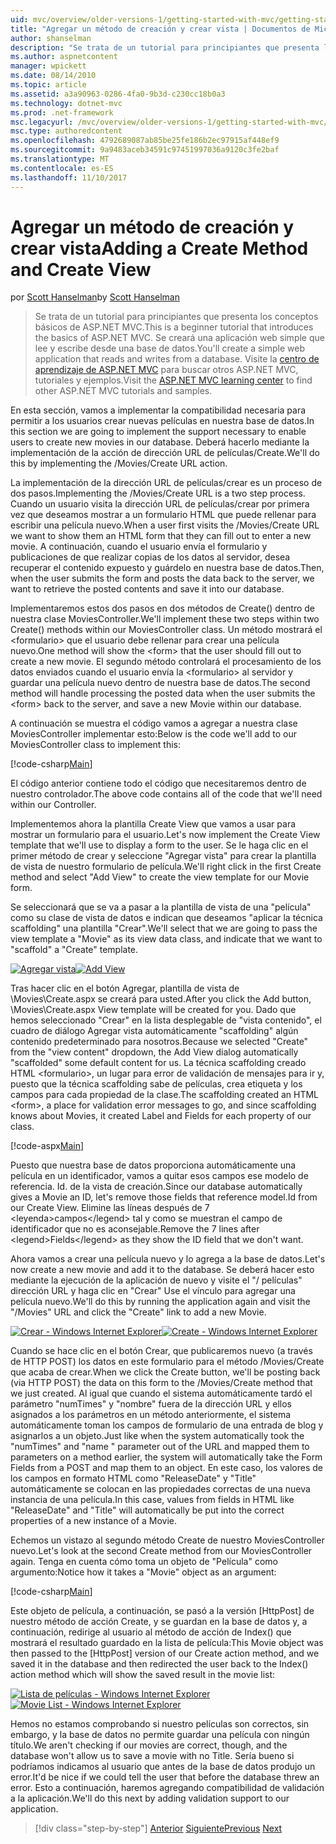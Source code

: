 ```yaml
---
uid: mvc/overview/older-versions-1/getting-started-with-mvc/getting-started-with-mvc-part6
title: "Agregar un método de creación y crear vista | Documentos de Microsoft"
author: shanselman
description: "Se trata de un tutorial para principiantes que presenta los conceptos básicos de ASP.NET MVC. Se creará una aplicación web simple que lee y escribe desde una base de datos."
ms.author: aspnetcontent
manager: wpickett
ms.date: 08/14/2010
ms.topic: article
ms.assetid: a3a90963-0286-4fa0-9b3d-c230cc18b0a3
ms.technology: dotnet-mvc
ms.prod: .net-framework
msc.legacyurl: /mvc/overview/older-versions-1/getting-started-with-mvc/getting-started-with-mvc-part6
msc.type: authoredcontent
ms.openlocfilehash: 4792689087ab85be25fe186b2ec97915af448ef9
ms.sourcegitcommit: 9a9483aceb34591c97451997036a9120c3fe2baf
ms.translationtype: MT
ms.contentlocale: es-ES
ms.lasthandoff: 11/10/2017
---
```

<a name="adding-a-create-method-and-create-view"></a><span data-ttu-id="a72ed-104">Agregar un método de creación y crear vista</span><span class="sxs-lookup"><span data-stu-id="a72ed-104">Adding a Create Method and Create View</span></span>
====================
<span data-ttu-id="a72ed-105">por [Scott Hanselman](https://github.com/shanselman)</span><span class="sxs-lookup"><span data-stu-id="a72ed-105">by [Scott Hanselman](https://github.com/shanselman)</span></span>

> <span data-ttu-id="a72ed-106">Se trata de un tutorial para principiantes que presenta los conceptos básicos de ASP.NET MVC.</span><span class="sxs-lookup"><span data-stu-id="a72ed-106">This is a beginner tutorial that introduces the basics of ASP.NET MVC.</span></span> <span data-ttu-id="a72ed-107">Se creará una aplicación web simple que lee y escribe desde una base de datos.</span><span class="sxs-lookup"><span data-stu-id="a72ed-107">You'll create a simple web application that reads and writes from a database.</span></span> <span data-ttu-id="a72ed-108">Visite la [centro de aprendizaje de ASP.NET MVC](../../../index.md) para buscar otros ASP.NET MVC, tutoriales y ejemplos.</span><span class="sxs-lookup"><span data-stu-id="a72ed-108">Visit the [ASP.NET MVC learning center](../../../index.md) to find other ASP.NET MVC tutorials and samples.</span></span>


<span data-ttu-id="a72ed-109">En esta sección, vamos a implementar la compatibilidad necesaria para permitir a los usuarios crear nuevas películas en nuestra base de datos.</span><span class="sxs-lookup"><span data-stu-id="a72ed-109">In this section we are going to implement the support necessary to enable users to create new movies in our database.</span></span> <span data-ttu-id="a72ed-110">Deberá hacerlo mediante la implementación de la acción de dirección URL de películas/Create.</span><span class="sxs-lookup"><span data-stu-id="a72ed-110">We'll do this by implementing the /Movies/Create URL action.</span></span>

<span data-ttu-id="a72ed-111">La implementación de la dirección URL de películas/crear es un proceso de dos pasos.</span><span class="sxs-lookup"><span data-stu-id="a72ed-111">Implementing the /Movies/Create URL is a two step process.</span></span> <span data-ttu-id="a72ed-112">Cuando un usuario visita la dirección URL de películas/crear por primera vez que deseamos mostrar a un formulario HTML que puede rellenar para escribir una película nuevo.</span><span class="sxs-lookup"><span data-stu-id="a72ed-112">When a user first visits the /Movies/Create URL we want to show them an HTML form that they can fill out to enter a new movie.</span></span> <span data-ttu-id="a72ed-113">A continuación, cuando el usuario envía el formulario y publicaciones de que realizar copias de los datos al servidor, desea recuperar el contenido expuesto y guárdelo en nuestra base de datos.</span><span class="sxs-lookup"><span data-stu-id="a72ed-113">Then, when the user submits the form and posts the data back to the server, we want to retrieve the posted contents and save it into our database.</span></span>

<span data-ttu-id="a72ed-114">Implementaremos estos dos pasos en dos métodos de Create() dentro de nuestra clase MoviesController.</span><span class="sxs-lookup"><span data-stu-id="a72ed-114">We'll implement these two steps within two Create() methods within our MoviesController class.</span></span> <span data-ttu-id="a72ed-115">Un método mostrará el &lt;formulario&gt; que el usuario debe rellenar para crear una película nuevo.</span><span class="sxs-lookup"><span data-stu-id="a72ed-115">One method will show the &lt;form&gt; that the user should fill out to create a new movie.</span></span> <span data-ttu-id="a72ed-116">El segundo método controlará el procesamiento de los datos enviados cuando el usuario envía la &lt;formulario&gt; al servidor y guardar una película nuevo dentro de nuestra base de datos.</span><span class="sxs-lookup"><span data-stu-id="a72ed-116">The second method will handle processing the posted data when the user submits the &lt;form&gt; back to the server, and save a new Movie within our database.</span></span>

<span data-ttu-id="a72ed-117">A continuación se muestra el código vamos a agregar a nuestra clase MoviesController implementar esto:</span><span class="sxs-lookup"><span data-stu-id="a72ed-117">Below is the code we'll add to our MoviesController class to implement this:</span></span>

[!code-csharp[Main](getting-started-with-mvc-part6/samples/sample1.cs)]

<span data-ttu-id="a72ed-118">El código anterior contiene todo el código que necesitaremos dentro de nuestro controlador.</span><span class="sxs-lookup"><span data-stu-id="a72ed-118">The above code contains all of the code that we'll need within our Controller.</span></span>

<span data-ttu-id="a72ed-119">Implementemos ahora la plantilla Create View que vamos a usar para mostrar un formulario para el usuario.</span><span class="sxs-lookup"><span data-stu-id="a72ed-119">Let's now implement the Create View template that we'll use to display a form to the user.</span></span> <span data-ttu-id="a72ed-120">Se le haga clic en el primer método de crear y seleccione "Agregar vista" para crear la plantilla de vista de nuestro formulario de película.</span><span class="sxs-lookup"><span data-stu-id="a72ed-120">We'll right click in the first Create method and select "Add View" to create the view template for our Movie form.</span></span>

<span data-ttu-id="a72ed-121">Se seleccionará que se va a pasar a la plantilla de vista de una "película" como su clase de vista de datos e indican que deseamos "aplicar la técnica scaffolding" una plantilla "Crear".</span><span class="sxs-lookup"><span data-stu-id="a72ed-121">We'll select that we are going to pass the view template a "Movie" as its view data class, and indicate that we want to "scaffold" a "Create" template.</span></span>

<span data-ttu-id="a72ed-122">[![Agregar vista](getting-started-with-mvc-part6/_static/image2.png)](getting-started-with-mvc-part6/_static/image1.png)</span><span class="sxs-lookup"><span data-stu-id="a72ed-122">[![Add View](getting-started-with-mvc-part6/_static/image2.png)](getting-started-with-mvc-part6/_static/image1.png)</span></span>

<span data-ttu-id="a72ed-123">Tras hacer clic en el botón Agregar, plantilla de vista de \Movies\Create.aspx se creará para usted.</span><span class="sxs-lookup"><span data-stu-id="a72ed-123">After you click the Add button, \Movies\Create.aspx View template will be created for you.</span></span> <span data-ttu-id="a72ed-124">Dado que hemos seleccionado "Crear" en la lista desplegable de "vista contenido", el cuadro de diálogo Agregar vista automáticamente "scaffolding" algún contenido predeterminado para nosotros.</span><span class="sxs-lookup"><span data-stu-id="a72ed-124">Because we selected "Create" from the "view content" dropdown, the Add View dialog automatically "scaffolded" some default content for us.</span></span> <span data-ttu-id="a72ed-125">La técnica scaffolding creado HTML &lt;formulario&gt;, un lugar para error de validación de mensajes para ir y, puesto que la técnica scaffolding sabe de películas, crea etiqueta y los campos para cada propiedad de la clase.</span><span class="sxs-lookup"><span data-stu-id="a72ed-125">The scaffolding created an HTML &lt;form&gt;, a place for validation error messages to go, and since scaffolding knows about Movies, it created Label and Fields for each property of our class.</span></span>

[!code-aspx[Main](getting-started-with-mvc-part6/samples/sample2.aspx)]

<span data-ttu-id="a72ed-126">Puesto que nuestra base de datos proporciona automáticamente una película en un identificador, vamos a quitar esos campos ese modelo de referencia. Id. de la vista de creación.</span><span class="sxs-lookup"><span data-stu-id="a72ed-126">Since our database automatically gives a Movie an ID, let's remove those fields that reference model.Id from our Create View.</span></span> <span data-ttu-id="a72ed-127">Elimine las líneas después de 7 &lt;leyenda&gt;campos&lt;/legend&gt; tal y como se muestran el campo de identificador que no es aconsejable.</span><span class="sxs-lookup"><span data-stu-id="a72ed-127">Remove the 7 lines after &lt;legend&gt;Fields&lt;/legend&gt; as they show the ID field that we don't want.</span></span>

<span data-ttu-id="a72ed-128">Ahora vamos a crear una película nuevo y lo agrega a la base de datos.</span><span class="sxs-lookup"><span data-stu-id="a72ed-128">Let's now create a new movie and add it to the database.</span></span> <span data-ttu-id="a72ed-129">Se deberá hacer esto mediante la ejecución de la aplicación de nuevo y visite el "/ películas" dirección URL y haga clic en "Crear" Use el vínculo para agregar una película nuevo.</span><span class="sxs-lookup"><span data-stu-id="a72ed-129">We'll do this by running the application again and visit the "/Movies" URL and click the "Create" link to add a new Movie.</span></span>

<span data-ttu-id="a72ed-130">[![Crear - Windows Internet Explorer](getting-started-with-mvc-part6/_static/image4.png)](getting-started-with-mvc-part6/_static/image3.png)</span><span class="sxs-lookup"><span data-stu-id="a72ed-130">[![Create - Windows Internet Explorer](getting-started-with-mvc-part6/_static/image4.png)](getting-started-with-mvc-part6/_static/image3.png)</span></span>

<span data-ttu-id="a72ed-131">Cuando se hace clic en el botón Crear, que publicaremos nuevo (a través de HTTP POST) los datos en este formulario para el método /Movies/Create que acaba de crear.</span><span class="sxs-lookup"><span data-stu-id="a72ed-131">When we click the Create button, we'll be posting back (via HTTP POST) the data on this form to the /Movies/Create method that we just created.</span></span> <span data-ttu-id="a72ed-132">Al igual que cuando el sistema automáticamente tardó el parámetro "numTimes" y "nombre" fuera de la dirección URL y ellos asignados a los parámetros en un método anteriormente, el sistema automáticamente toman los campos de formulario de una entrada de blog y asignarlos a un objeto.</span><span class="sxs-lookup"><span data-stu-id="a72ed-132">Just like when the system automatically took the "numTimes" and "name " parameter out of the URL and mapped them to parameters on a method earlier, the system will automatically take the Form Fields from a POST and map them to an object.</span></span> <span data-ttu-id="a72ed-133">En este caso, los valores de los campos en formato HTML como "ReleaseDate" y "Title" automáticamente se colocan en las propiedades correctas de una nueva instancia de una película.</span><span class="sxs-lookup"><span data-stu-id="a72ed-133">In this case, values from fields in HTML like "ReleaseDate" and "Title" will automatically be put into the correct properties of a new instance of a Movie.</span></span>

<span data-ttu-id="a72ed-134">Echemos un vistazo al segundo método Create de nuestro MoviesController nuevo.</span><span class="sxs-lookup"><span data-stu-id="a72ed-134">Let's look at the second Create method from our MoviesController again.</span></span> <span data-ttu-id="a72ed-135">Tenga en cuenta cómo toma un objeto de "Película" como argumento:</span><span class="sxs-lookup"><span data-stu-id="a72ed-135">Notice how it takes a "Movie" object as an argument:</span></span>

[!code-csharp[Main](getting-started-with-mvc-part6/samples/sample3.cs)]

<span data-ttu-id="a72ed-136">Este objeto de película, a continuación, se pasó a la versión [HttpPost] de nuestro método de acción Create, y se guardan en la base de datos y, a continuación, redirige al usuario al método de acción de Index() que mostrará el resultado guardado en la lista de película:</span><span class="sxs-lookup"><span data-stu-id="a72ed-136">This Movie object was then passed to the [HttpPost] version of our Create action method, and we saved it in the database and then redirected the user back to the Index() action method which will show the saved result in the movie list:</span></span>

<span data-ttu-id="a72ed-137">[![Lista de películas - Windows Internet Explorer](getting-started-with-mvc-part6/_static/image6.png)](getting-started-with-mvc-part6/_static/image5.png)</span><span class="sxs-lookup"><span data-stu-id="a72ed-137">[![Movie List - Windows Internet Explorer](getting-started-with-mvc-part6/_static/image6.png)](getting-started-with-mvc-part6/_static/image5.png)</span></span>

<span data-ttu-id="a72ed-138">Hemos no estamos comprobando si nuestro películas son correctos, sin embargo, y la base de datos no permite guardar una película con ningún título.</span><span class="sxs-lookup"><span data-stu-id="a72ed-138">We aren't checking if our movies are correct, though, and the database won't allow us to save a movie with no Title.</span></span> <span data-ttu-id="a72ed-139">Sería bueno si podríamos indicamos al usuario que antes de la base de datos produjo un error.</span><span class="sxs-lookup"><span data-stu-id="a72ed-139">It'd be nice if we could tell the user that before the database threw an error.</span></span> <span data-ttu-id="a72ed-140">Esto a continuación, haremos agregando compatibilidad de validación a la aplicación.</span><span class="sxs-lookup"><span data-stu-id="a72ed-140">We'll do this next by adding validation support to our application.</span></span>

>[!div class="step-by-step"]
<span data-ttu-id="a72ed-141">[Anterior](getting-started-with-mvc-part5.md)
[Siguiente](getting-started-with-mvc-part7.md)</span><span class="sxs-lookup"><span data-stu-id="a72ed-141">[Previous](getting-started-with-mvc-part5.md)
[Next](getting-started-with-mvc-part7.md)</span></span>
